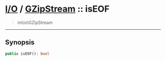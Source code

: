 # [I/O](io.md) / [GZipStream](io-GZipStream.md) :: isEOF
 > im\io\GZipStream
____

## Synopsis
```php
public isEOF(): bool
```
